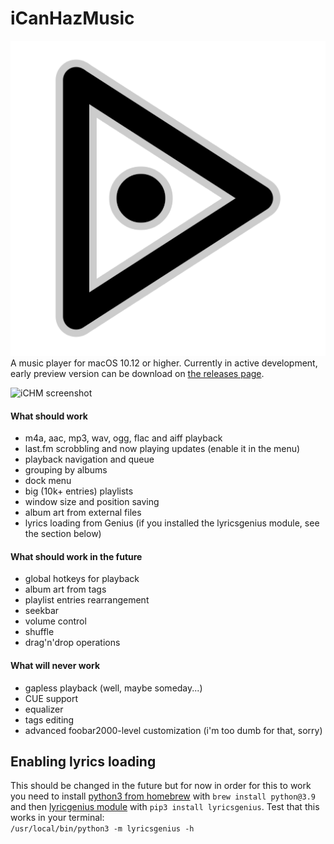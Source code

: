 # iCanHazMusic
![iCHM logo](https://raw.githubusercontent.com/deseven/iCanHazMusic/master/build/icon.png)
A music player for macOS 10.12 or higher. Currently in active development, early preview version can be download on [the releases page](https://github.com/deseven/iCanHazMusic/releases).

![iCHM screenshot](https://d7.wtf/s/GollySuspectfulNonrealization.png)

#### What should work
 - m4a, aac, mp3, wav, ogg, flac and aiff playback
 - last.fm scrobbling and now playing updates (enable it in the menu)
 - playback navigation and queue
 - grouping by albums
 - dock menu
 - big (10k+ entries) playlists
 - window size and position saving
 - album art from external files
 - lyrics loading from Genius (if you installed the lyricsgenius module, see the section below)

#### What should work in the future 
 - global hotkeys for playback
 - album art from tags
 - playlist entries rearrangement
 - seekbar
 - volume control
 - shuffle
 - drag'n'drop operations

#### What will never work 
 - gapless playback (well, maybe someday...)
 - CUE support
 - equalizer
 - tags editing
 - advanced foobar2000-level customization (i'm too dumb for that, sorry)

## Enabling lyrics loading
This should be changed in the future but for now in order for this to work you need to install [python3 from homebrew](https://formulae.brew.sh/formula/python@3.9) with `brew install python@3.9` and then [lyricgenius module](https://pypi.org/project/lyricsgenius/) with `pip3 install lyricsgenius`. Test that this works in your terminal:  
`/usr/local/bin/python3 -m lyricsgenius -h`
